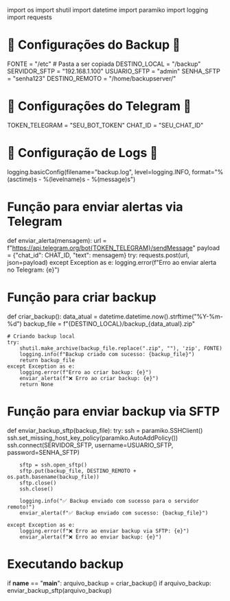 
import os
import shutil
import datetime
import paramiko
import logging
import requests

# 🔹 Configurações do Backup 🔹
FONTE = "/etc"  # Pasta a ser copiada
DESTINO_LOCAL = "/backup"
SERVIDOR_SFTP = "192.168.1.100"
USUARIO_SFTP = "admin"
SENHA_SFTP = "senha123"
DESTINO_REMOTO = "/home/backupserver/"

# 🔹 Configurações do Telegram 🔹
TOKEN_TELEGRAM = "SEU_BOT_TOKEN"
CHAT_ID = "SEU_CHAT_ID"

# 🔹 Configuração de Logs 🔹
logging.basicConfig(filename="backup.log", level=logging.INFO, format="%(asctime)s - %(levelname)s - %(message)s")

# Função para enviar alertas via Telegram
def enviar_alerta(mensagem):
    url = f"https://api.telegram.org/bot{TOKEN_TELEGRAM}/sendMessage"
    payload = {"chat_id": CHAT_ID, "text": mensagem}
    try:
        requests.post(url, json=payload)
    except Exception as e:
        logging.error(f"Erro ao enviar alerta no Telegram: {e}")

# Função para criar backup
def criar_backup():
    data_atual = datetime.datetime.now().strftime("%Y-%m-%d")
    backup_file = f"{DESTINO_LOCAL}/backup_{data_atual}.zip"

    # Criando backup local
    try:
        shutil.make_archive(backup_file.replace(".zip", ""), 'zip', FONTE)
        logging.info(f"Backup criado com sucesso: {backup_file}")
        return backup_file
    except Exception as e:
        logging.error(f"Erro ao criar backup: {e}")
        enviar_alerta(f"❌ Erro ao criar backup: {e}")
        return None

# Função para enviar backup via SFTP
def enviar_backup_sftp(backup_file):
    try:
        ssh = paramiko.SSHClient()
        ssh.set_missing_host_key_policy(paramiko.AutoAddPolicy())
        ssh.connect(SERVIDOR_SFTP, username=USUARIO_SFTP, password=SENHA_SFTP)
        
        sftp = ssh.open_sftp()
        sftp.put(backup_file, DESTINO_REMOTO + os.path.basename(backup_file))
        sftp.close()
        ssh.close()
        
        logging.info("✅ Backup enviado com sucesso para o servidor remoto!")
        enviar_alerta(f"✅ Backup enviado com sucesso: {backup_file}")

    except Exception as e:
        logging.error(f"❌ Erro ao enviar backup via SFTP: {e}")
        enviar_alerta(f"❌ Erro ao enviar backup: {e}")

# Executando backup
if __name__ == "__main__":
    arquivo_backup = criar_backup()
    if arquivo_backup:
        enviar_backup_sftp(arquivo_backup)
